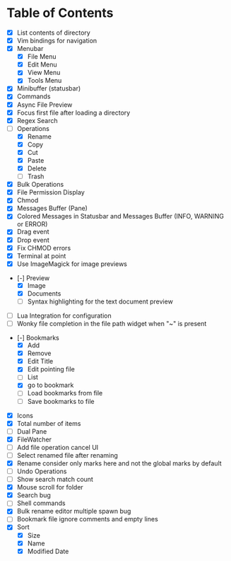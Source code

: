 
# Table of Contents

- [X] List contents of directory
- [X] Vim bindings for navigation
- [X] Menubar
  - [X] File Menu
  - [X] Edit Menu
  - [X] View Menu
  - [X] Tools Menu
- [X] Minibuffer (statusbar)
- [X] Commands
- [X] Async File Preview
- [X] Focus first file after loading a directory
- [X] Regex Search
- [ ] Operations
  - [X] Rename
  - [X] Copy
  - [X] Cut
  - [X] Paste
  - [X] Delete
  - [ ] Trash
- [X] Bulk Operations
- [X] File Permission Display
- [X] Chmod
- [X] Messages Buffer (Pane)
- [X] Colored Messages in Statusbar and Messages Buffer (INFO, WARNING or ERROR)
- [X] Drag event
- [X] Drop event
- [X] Fix CHMOD errors
- [X] Terminal at point
- [X] Use ImageMagick for image previews
- [-] Preview
  - [X] Image
  - [X] Documents
  - [ ] Syntax highlighting for the text document preview
- [ ] Lua Integration for configuration
- [ ] Wonky file completion in the file path widget when "~" is present
- [-] Bookmarks
  - [X] Add
  - [X] Remove
  - [X] Edit Title
  - [X] Edit pointing file
  - [ ] List
  - [X] go to bookmark
  - [ ] Load bookmarks from file
  - [ ] Save bookmarks to file
- [X] Icons
- [X] Total number of items
- [ ] Dual Pane
- [X] FileWatcher
- [ ] Add file operation cancel UI
- [ ] Select renamed file after renaming
- [X] Rename consider only marks here and not the global marks by default
- [ ] Undo Operations
- [ ] Show search match count
- [X] Mouse scroll for folder
- [X] Search bug
- [ ] Shell commands
- [X] Bulk rename editor multiple spawn bug
- [ ] Bookmark file ignore comments and empty lines
- [X] Sort
  - [X] Size
  - [X] Name
  - [X] Modified Date

